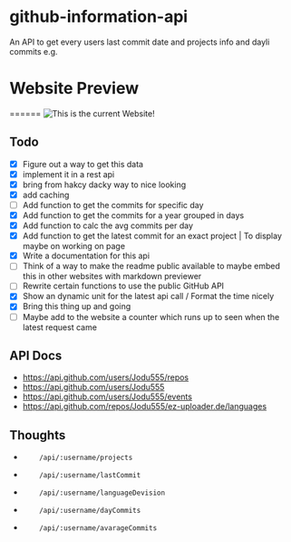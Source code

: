 # github-information-api

An API to get every users last commit date and projects info and dayli commits e.g.

# Website Preview

======
![This is the current Website!](https://images.jodu555.de/37ea532654e9243383fab095cfa9c1e3.png 'This is the current Website!')

## Todo

- [x] Figure out a way to get this data
- [x] implement it in a rest api
- [x] bring from hakcy dacky way to nice looking
- [x] add caching
- [ ] Add function to get the commits for specific day
- [x] Add function to get the commits for a year grouped in days
- [x] Add function to calc the avg commits per day
- [x] Add function to get the latest commit for an exact project | To display maybe on working on page
- [x] Write a documentation for this api
- [ ] Think of a way to make the readme public available to maybe embed this in other websites with markdown previewer
- [ ] Rewrite certain functions to use the public GitHub API
- [x] Show an dynamic unit for the latest api call / Format the time nicely
- [x] Bring this thing up and going
- [ ] Maybe add to the website a counter which runs up to seen when the latest request came

## API Docs

- https://api.github.com/users/Jodu555/repos
- https://api.github.com/users/Jodu555
- https://api.github.com/users/Jodu555/events
- https://api.github.com/repos/Jodu555/ez-uploader.de/languages

## Thoughts

-         /api/:username/projects
-         /api/:username/lastCommit
-         /api/:username/languageDevision
-         /api/:username/dayCommits
-         /api/:username/avarageCommits
